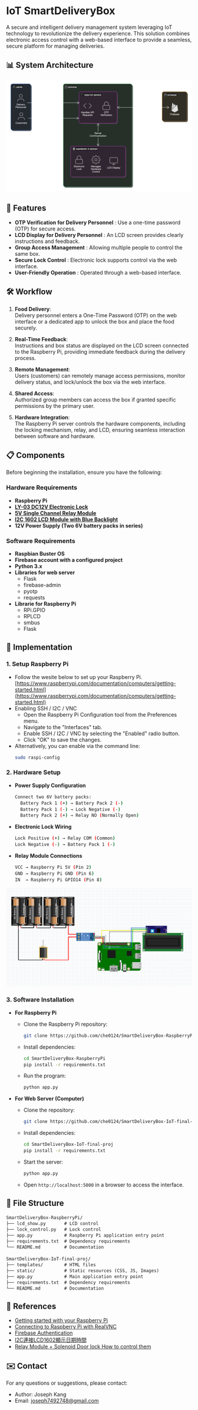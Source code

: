 # IoT SmartDeliveryBox
A secure and intelligent delivery management system leveraging IoT technology to revolutionize the delivery experience. This solution combines electronic access control with a web-based interface to provide a seamless, secure platform for managing deliveries.

## 📊 System Architecture
![SmartDeliveryBox system](static/asset/system-diagram.png)

## 🌟 Features
- **OTP Verification for Delivery Personnel** : Use a one-time password (OTP) for secure access.
- **LCD Display for Delivery Personnel** : An LCD screen provides clearly instructions and feedback.
- **Group Access Management** : Allowing multiple people to control the same box.
- **Secure Lock Control** : Electronic lock supports control via the web interface.
- **User-Friendly Operation** : Operated through a web-based interface.

## 🛠️ Workflow
1. **Food Delivery**:  
   Delivery personnel enters a One-Time Password (OTP) on the web interface or a dedicated app to unlock the box and place the food securely.  
   
2. **Real-Time Feedback**:  
   Instructions and box status are displayed on the LCD screen connected to the Raspberry Pi, providing immediate feedback during the delivery process.

3. **Remote Management**:  
   Users (customers) can remotely manage access permissions, monitor delivery status, and lock/unlock the box via the web interface.

4. **Shared Access**:  
   Authorized group members can access the box if granted specific permissions by the primary user.

5. **Hardware Integration**:  
   The Raspberry Pi server controls the hardware components, including the locking mechanism, relay, and LCD, ensuring seamless interaction between software and hardware.

## 📋 Components
Before beginning the installation, ensure you have the following:
### Hardware Requirements
- **Raspberry Pi**
- **[LY-03 DC12V Electronic Lock](https://www.icshop.com.tw/products/368011000480)**
- **[5V Single Channel Relay Module](https://www.taiwaniot.com.tw/product/1%e8%b7%af%e7%b9%bc%e9%9b%bb%e5%99%a8%e6%a8%a1%e7%b5%84-5v%e4%bd%8e%e9%9b%bb%e5%b9%b3%e8%a7%b8%e7%99%bc-%e7%b9%bc%e9%9b%bb%e5%99%a8%e6%93%b4%e5%b1%95%e6%9d%bf-%e8%97%8d%e7%89%88/)**
- **[I2C 1602 LCD Module with Blue Backlight](https://www.taiwaniot.com.tw/product/1602-%e8%97%8d%e5%ba%95%e7%99%bd%e5%ad%97-iici2c-6x2-%e8%83%8c%e5%85%89%e6%b6%b2%e6%99%b6%e6%a8%a1%e7%b5%84/)**
- **12V Power Supply (Two 6V battery packs in series)**

### Software Requirements
- **Raspbian Buster OS**
- **Firebase account with a configured project**
- **Python 3.x**
- **Libraries for web server**
   - Flask
   - firebase-admin 
   - pyotp
   - requests
- **Librarie for Raspberry Pi**
   - RPi.GPIO
   - RPLCD
   - smbus
   - Flask

## 🚀 Implementation

### 1. Setup Raspberry Pi
   - Follow the wesite below to set up your Raspberry Pi.<br>
   [https://www.raspberrypi.com/documentation/computers/getting-started.html](https://www.raspberrypi.com/documentation/computers/getting-started.html)
   - Enabling SSH / I2C / VNC
      - Open the Raspberry Pi Configuration tool from the Preferences menu.
      - Navigate to the "Interfaces" tab.
      - Enable SSH / I2C / VNC by selecting the "Enabled" radio button.
      - Click "OK" to save the changes.
   - Alternatively, you can enable via the command line:
      ```bash
      sudo raspi-config
      ```

### 2. Hardware Setup
   - **Power Supply Configuration**
      ```bash
      Connect two 6V battery packs:
        Battery Pack 1 (+) → Battery Pack 2 (-)
        Battery Pack 1 (-) → Lock Negative (-)
        Battery Pack 2 (+) → Relay NO (Normally Open)
      ```
   - **Electronic Lock Wiring**
      ```bash
      Lock Positive (+) → Relay COM (Common)
      Lock Negative (-) → Battery Pack 1 (-)
      ```
   - **Relay Module Connections**
      ```bash
      VCC → Raspberry Pi 5V (Pin 2)
      GND → Raspberry Pi GND (Pin 6)
      IN  → Raspberry Pi GPIO14 (Pin 8)
      ```
   ![SmartDeliveryBox Circuit](static/asset/circuit-diagram.png)

### 3. Software Installation
   - **For Raspberry Pi**
      - Clone the Raspberry Pi repository:
         ```bash
         git clone https://github.com/che0124/SmartDeliveryBox-RaspberryPi.git
         ```
      - Install dependencies:
         ```bash
         cd SmartDeliveryBox-RaspberryPi
         pip install -r requirements.txt
         ```
      - Run the program:
         ```bash
         python app.py
         ```

   - **For Web Server (Computer)**
      - Clone the repository:
         ```bash
         git clone https://github.com/che0124/SmartDeliveryBox-IoT-final-proj.git
         ```
      - Install dependencies:
         ```bash
         cd SmartDeliveryBox-IoT-final-proj
         pip install -r requirements.txt
         ```
      - Start the server:
         ```bash
         python app.py
         ```
      - Open `http://localhost:5000` in a browser to access the interface.


## 📄 File Structure

```plaintext
SmartDeliveryBox-RaspberryPi/
├── lcd_show.py       # LCD control 
├── lock_control.py   # Lock control 
├── app.py            # Raspberry Pi application entry point
├── requirements.txt  # Dependency requirements
└── README.md         # Documentation

SmartDeliveryBox-IoT-final-proj/
├── templates/        # HTML files
├── static/           # Static resources (CSS, JS, Images)
├── app.py            # Main application entry point
├── requirements.txt  # Dependency requirements
└── README.md         # Documentation
```


## 📜 References
- [Getting started with your Raspberry Pi](https://www.raspberrypi.com/documentation/computers/getting-started.html)
- [Connecting to Raspberry Pi with RealVNC](https://www.youtube.com/watch?v=8bwbbG1mCzs&t=176s)
- [Firebase Authentication](https://www.letswrite.tw/firebase-auth-email/)
- [I2C連接LCD1602顯示日期時間](https://atceiling.blogspot.com/2019/10/raspberry-pi-53i2clcd1620.html)
- [Relay Module + Solenoid Door lock How to control them](https://www.youtube.com/watch?v=wGU04jtHC9w)
 

## ✉️ Contact
For any questions or suggestions, please contact:
- Author: Joseph Kang
- Email: joseph7492748@gmail.com
